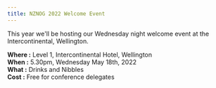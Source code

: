 ```yaml
---
title: NZNOG 2022 Welcome Event
---
```


This year we'll be hosting our Wednesday night welcome event at the Intercontinental, Wellington.

**Where :** Level 1, Intercontinental Hotel, Wellington<br />
**When :** 5.30pm, Wednesday May 18th, 2022<br />
**What :** Drinks and Nibbles<br />
**Cost :** Free for conference delegates
